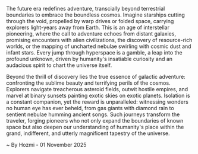 
The future era redefines adventure, transcially beyond terrestrial boundaries to embrace the boundless cosmos. Imagine starships cutting through the void, propelled by warp drives or folded space, carrying explorers light-years away from Earth. This is an age of interstellar pioneering, where the call to adventure echoes from distant galaxies, promising encounters with alien civilizations, the discovery of resource-rich worlds, or the mapping of uncharted nebulae swirling with cosmic dust and infant stars. Every jump through hyperspace is a gamble, a leap into the profound unknown, driven by humanity's insatiable curiosity and an audacious spirit to chart the universe itself.

Beyond the thrill of discovery lies the true essence of galactic adventure: confronting the sublime beauty and terrifying perils of the cosmos. Explorers navigate treacherous asteroid fields, outwit hostile empires, and marvel at binary sunsets painting exotic skies on exotic planets. Isolation is a constant companion, yet the reward is unparalleled: witnessing wonders no human eye has ever beheld, from gas giants with diamond rain to sentient nebulae humming ancient songs. Such journeys transform the traveler, forging pioneers who not only expand the boundaries of known space but also deepen our understanding of humanity's place within the grand, indifferent, and utterly magnificent tapestry of the universe.

~ By Hozmi - 01 November 2025
